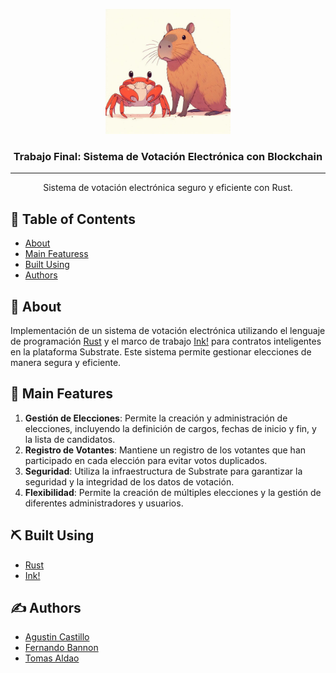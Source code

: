 <p align="center">
  <a href="" rel="noopener">
 <img width=200px height=200px src="Carpincho_y_Ferris.jpg" alt="Project logo"></a>
</p>

<h3 align="center">Trabajo Final: Sistema de Votación Electrónica
con Blockchain
</h3>

---

<p align="center"> Sistema de votación electrónica seguro y eficiente con Rust.
    <br> 
</p>

## 📝 Table of Contents

- [About](#about)
- [Main Featuress](#Main_Features)
- [Built Using](#built_using)
- [Authors](#authors)

## 🧐 About <a name = "about"></a>

Implementación de un sistema de votación electrónica utilizando el lenguaje de programación [Rust](https://www.rust-lang.org/es) y el marco de trabajo [Ink!](https://use.ink/) para contratos inteligentes en la plataforma Substrate. Este sistema permite gestionar elecciones de manera segura y eficiente.

## 🏁 Main Features <a name = "Main_Features"></a>

1. **Gestión de Elecciones**: Permite la creación y administración de elecciones, incluyendo la definición de cargos, fechas de inicio y fin, y la lista de candidatos.
2. **Registro de Votantes**: Mantiene un registro de los votantes que han participado en cada elección para evitar votos duplicados.
3. **Seguridad**: Utiliza la infraestructura de Substrate para garantizar la seguridad y la integridad de los datos de votación.
4. **Flexibilidad**: Permite la creación de múltiples elecciones y la gestión de diferentes administradores y usuarios.

## ⛏️ Built Using <a name = "built_using"></a>

- [Rust](https://www.rust-lang.org/es)
- [Ink!](https://use.ink/)

## ✍️ Authors <a name = "authors"></a>

- [Agustin Castillo](https://github.com/Agustin027)
- [Fernando Bannon](https://github.com/fexxoo)
- [Tomas Aldao](https://github.com/AldaoTomas)

</a>
